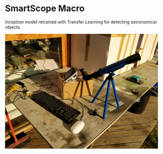 # SmartScope Macro
Inception model retrained with Transfer Learning for detecting astronomical objects.

![](https://github.com/paubric/python-smartscopemacro/blob/master/SmartScope.jpg)
